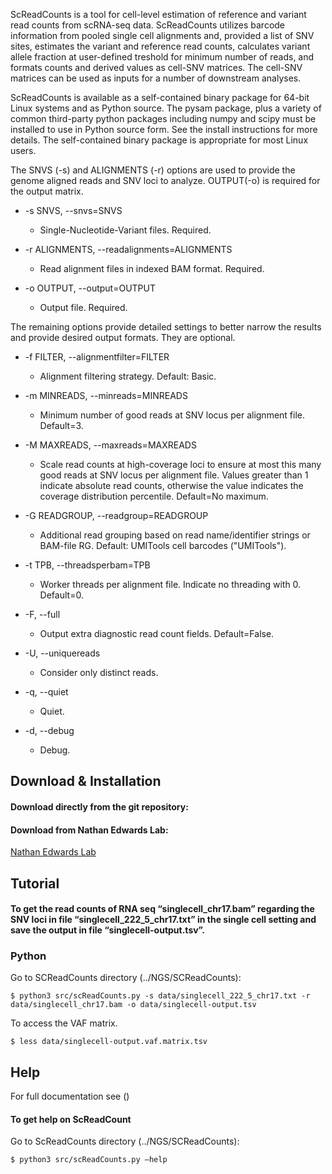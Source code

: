 
ScReadCounts is a tool for cell-level estimation of reference and variant read counts from scRNA-seq data. ScReadCounts utilizes barcode information from pooled single cell alignments and, provided a list of SNV sites, estimates the variant and reference read counts, calculates variant allele fraction at user-defined treshold for minimum number of reads, and formats counts and derived values as cell-SNV matrices. The cell-SNV matrices can be used as inputs for a number of downstream analyses. 

ScReadCounts is available as a self-contained binary package for 64-bit
Linux systems and as Python source. The pysam package, plus a variety
of common third-party python packages including numpy and scipy must
be installed to use in Python source form. See the install
instructions for more details. The self-contained binary package is
appropriate for most Linux users.

The SNVS (-s) and ALIGNMENTS (-r) options are used to provide the genome aligned reads and SNV loci to analyze. OUTPUT(-o) is required for the output matrix.

* -s SNVS, --snvs=SNVS 
  *	Single-Nucleotide-Variant files. Required.

* -r ALIGNMENTS, --readalignments=ALIGNMENTS
  * Read alignment files in indexed BAM format. Required.

* -o OUTPUT, --output=OUTPUT
  * Output file. Required.

The remaining options provide detailed settings to better narrow the results and provide desired output formats. They are optional.

* -f FILTER, --alignmentfilter=FILTER
  * Alignment filtering strategy. Default: Basic.

* -m MINREADS, --minreads=MINREADS
  * Minimum number of good reads at SNV locus per alignment file. Default=3.

* -M MAXREADS, --maxreads=MAXREADS
  * Scale read counts at high-coverage loci to ensure at most this many good reads at SNV locus per alignment file. Values greater than 1 indicate absolute read counts, otherwise the value indicates the coverage distribution percentile. Default=No maximum.

* -G READGROUP, --readgroup=READGROUP
  * Additional read grouping based on read name/identifier strings or BAM-file RG. Default: UMITools cell barcodes ("UMITools").

* -t TPB, --threadsperbam=TPB
  * Worker threads per alignment file. Indicate no threading with 0. Default=0.

* -F, --full
  * Output extra diagnostic read count fields. Default=False.

* -U, --uniquereads
  * Consider only distinct reads.

* -q, --quiet
  * Quiet.

* -d, --debug
  * Debug.
  
## Download & Installation ##
#### Download directly from the git repository: ####

#### Download from Nathan Edwards Lab: ####
[Nathan Edwards Lab](http://edwardslab.bmcb.georgetown.edu/software/downloads/HorvathLab/)



## Tutorial ##
#### To get the read counts of RNA seq “singlecell_chr17.bam” regarding the SNV loci in file “singlecell_222_5_chr17.txt” in the single cell setting and save the output in file “singlecell-output.tsv”. ####

### Python ###
Go to SCReadCounts directory (../NGS/SCReadCounts):

```
$ python3 src/scReadCounts.py -s data/singlecell_222_5_chr17.txt -r data/singlecell_chr17.bam -o data/singlecell-output.tsv
```
To access the VAF matrix.
```
$ less data/singlecell-output.vaf.matrix.tsv
```

## Help ##
For full documentation see ()

#### To get help on ScReadCount ####
Go to ScReadCounts directory (../NGS/SCReadCounts):
```
$ python3 src/scReadCounts.py –help
```
